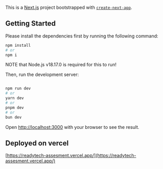 This is a [Next.js](https://nextjs.org/) project bootstrapped with [`create-next-app`](https://github.com/vercel/next.js/tree/canary/packages/create-next-app).

## Getting Started

Please install the dependencies first by running the following command:

```bash
npm install 
# or 
npm i
```
NOTE that Node.js v18.17.0 is required for this to run!

Then, run the development server:
```bash

npm run dev
# or
yarn dev
# or
pnpm dev
# or
bun dev
```

Open [http://localhost:3000](http://localhost:3000) with your browser to see the result.

## Deployed on vercel
[https://readytech-assesment.vercel.app/](https://readytech-assesment.vercel.app/)